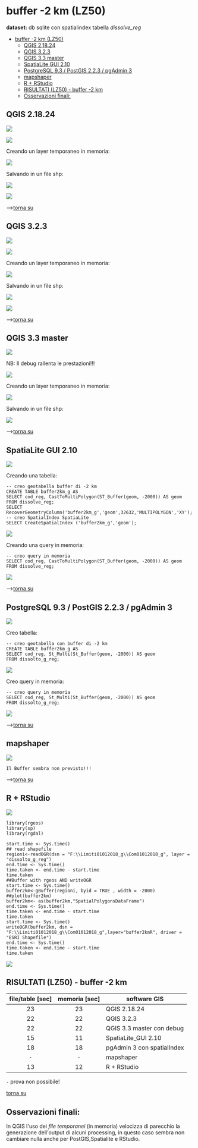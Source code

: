 # buffer -2 km (LZ50)

**dataset:** db sqlite con spatialindex tabella _dissolve_reg_

<!-- TOC -->

- [buffer -2 km (LZ50)](#buffer--2-km-lz50)
    - [QGIS 2.18.24](#qgis-21824)
    - [QGIS 3.2.3](#qgis-323)
    - [QGIS 3.3 master](#qgis-33-master)
    - [SpatiaLite GUI 2.10](#spatialite-gui-210)
    - [PostgreSQL 9.3 / PostGIS 2.2.3 / pgAdmin 3](#postgresql-93--postgis-223--pgadmin-3)
    - [mapshaper](#mapshaper)
    - [R + RStudio](#r--rstudio)
    - [RISULTATI (LZ50) - buffer -2 km](#risultati-lz50---buffer--2-km)
    - [Osservazioni finali:](#osservazioni-finali)

<!-- /TOC -->

## QGIS 2.18.24

![](../img/qgis21824_info.png)

![](../img/buffer2km/qgis21824_01.png)

Creando un layer temporaneo in memoria:

![](../img/buffer2km/qgis21824_02.png)

Salvando in un file shp:

![](../img/buffer2km/qgis21824_03.png)

![](../img/buffer2km/qgis21824_04.png)

-->[torna su](#buffer--2-km-lz50)

## QGIS 3.2.3

![](../img/qgis323_info.png)

![](../img/buffer2km/qgis323_01.png)

Creando un layer temporaneo in memoria:

![](../img/buffer2km/qgis323_04.png)

Salvando in un file shp:

![](../img/buffer2km/qgis323_02.png)

![](../img/buffer2km/qgis323_03.png)

-->[torna su](#buffer--2-km-lz50)

## QGIS 3.3 master

![](../img/qgis33_master_info.png)

NB: Il debug rallenta le prestazioni!!!

![](../img/buffer2km/qgis330_01.png)

Creando un layer temporaneo in memoria:

![](../img/buffer2km/qgis330_02.png)

Salvando in un file shp:

![](../img/buffer2km/qgis330_03.png)

-->[torna su](#buffer--2-km-lz50)

## SpatiaLite GUI 2.10

![](../img/spatialite_gui_210_info.png)

Creando una tabella:

```
-- creo geotabella buffer di -2 km
CREATE TABLE buffer2km_g AS
SELECT cod_reg, CastToMultiPolygon(ST_Buffer(geom, -2000)) AS geom
FROM dissolve_reg;
SELECT RecoverGeometryColumn('buffer2km_g','geom',32632,'MULTIPOLYGON','XY');
-- creo SpatialIndex SpatiaLite
SELECT CreateSpatialIndex ('buffer2km_g','geom');

```
![](../img/buffer2km/sl_210_01.png)

Creando una query in memoria:

```
-- creo query in memoria
SELECT cod_reg, CastToMultiPolygon(ST_Buffer(geom, -2000)) AS geom
FROM dissolve_reg;
```

![](../img/buffer2km/sl_210_02.png)

-->[torna su](#buffer--2-km-lz50)

## PostgreSQL 9.3 / PostGIS 2.2.3 / pgAdmin 3

![](../img/pgAmin3_info.png)

Creo tabella:

```
-- creo geotabella con buffer di -2 km
CREATE TABLE buffer2km_g AS
SELECT cod_reg, St_Multi(St_Buffer(geom, -2000)) AS geom
FROM dissolto_g_reg;
```
![](../img/buffer2km/pg_223_01.png)

Creo query in memoria:

```
-- creo query in memoria
SELECT cod_reg, St_Multi(St_Buffer(geom, -2000)) AS geom
FROM dissolto_g_reg;
```

![](../img/buffer2km/pg_223_02.png)

-->[torna su](#buffer--2-km-lz50)

## mapshaper

![](../img/mapshaper_info.png)

```
Il Buffer sembra non previsto!!!
```

-->[torna su](#buffer--2-km-lz50)

## R + RStudio

![](../img/rstudio_info.png)

```
library(rgeos)
library(sp)
library(rgdal)

start.time <- Sys.time()
## read shapefile
regioni<-readOGR(dsn = "F:\\Limiti01012018_g\\Com01012018_g", layer = "dissolto_g_reg")
end.time <- Sys.time()
time.taken <- end.time - start.time
time.taken
##Buffer with rgeos AND writeOGR
start.time <- Sys.time()
buffer2km<-gBuffer(regioni, byid = TRUE , width = -2000)
##plot(buffer2km)
buffer2km<- as(buffer2km,"SpatialPolygonsDataFrame")
end.time <- Sys.time()
time.taken <- end.time - start.time
time.taken
start.time <- Sys.time()
writeOGR(buffer2km, dsn = "F:\\Limiti01012018_g\\Com01012018_g",layer="buffer2kmR", driver = "ESRI Shapefile")
end.time <- Sys.time()
time.taken <- end.time - start.time
time.taken
```
![](../img/buffer2km/r_01.png)

## RISULTATI (LZ50) - buffer -2 km

file/table [sec]|memoria [sec]|software GIS
:---------:|:---------:|---------
23         |   23      |QGIS 2.18.24
22         |   22      |QGIS 3.2.3
22         |   22      |QGIS 3.3 master con debug
15         |   11      |SpatiaLite_GUI 2.10
18         |   18      |pgAdmin 3 con spatialIndex
 `-`       |   `-`     |mapshaper
13         |   12      |R + RStudio

`-` prova non possibile! 

[torna su](#buffer--2-km-lz50)

## Osservazioni finali:

In QGIS l'uso dei _file temporanei_ (in memoria) velocizza di parecchio la generazione dell'output di alcuni processing, in questo caso sembra non cambiare nulla anche per PostGIS,Spatialite e RStudio.